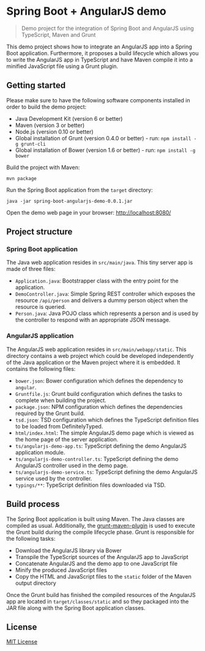 # Spring Boot + AngularJS demo #

> Demo project for the integration of Spring Boot and AngularJS using TypeScript, Maven and Grunt

This demo project shows how to integrate an AngularJS app into a Spring Boot application. Furthermore, it proposes a build lifecycle which allows you to write the AngularJS app in TypeScript and have Maven compile it into a minified JavaScript file using a Grunt plugin.

## Getting started ##

Please make sure to have the following software components installed in order to build the demo project:

- Java Development Kit (version 6 or better)
- Maven (version 3 or better)
- Node.js (version 0.10 or better)
- Global installation of Grunt (version 0.4.0 or better) - run: `npm install -g grunt-cli`
- Global installation of Bower (version 1.6 or better) - run: `npm install -g bower`

Build the project with Maven:

    mvn package

Run the Spring Boot application from the `target` directory:

    java -jar spring-boot-angularjs-demo-0.0.1.jar

Open the demo web page in your browser: [http://localhost:8080/](http://localhost:8080/)

## Project structure ##

### Spring Boot application ###

The Java web application resides in `src/main/java`. This tiny server app is made of three files:

- `Application.java`: Bootstrapper class with the entry point for the application.
- `DemoController.java`: Simple Spring REST controller which exposes the resource `/api/person` and delivers a dummy person object when the resource is queried.
- `Person.java`: Java POJO class which represents a person and is used by the controller to respond with an appropriate JSON message.

### AngularJS application ###

The AngularJS web application resides in `src/main/webapp/static`. This directory contains a web project which could be developed independently of the Java application or the Maven project where it is embedded. It contains the following files:

- `bower.json`: Bower configuration which defines the dependency to `angular`.
- `Gruntfile.js`: Grunt build configuration which defines the tasks to complete when building the project.
- `package.json`: NPM configuration which defines the dependencies required by the Grunt build.
- `tsd.json`: TSD configuration which defines the TypeScript definition files to be loaded from DefinitelyTyped.
- `html/index.html`: The simple AngularJS demo page which is viewed as the home page of the server application.
- `ts/angularjs-demo-app.ts`: TypeScript defining the demo AngularJS application module.
- `ts/angularjs-demo-controller.ts`: TypeScript defining the demo AngularJS controller used in the demo page.
- `ts/angularjs-demo-service.ts`: TypeScript defining the demo AngularJS service used by the controller.
- `typings/**`: TypeScript definition files downloaded via TSD.

## Build process ##

The Spring Boot application is built using Maven. The Java classes are compiled as usual. Additionally, the [grunt-maven-plugin](https://github.com/allegro/grunt-maven-plugin "grunt-maven-plugin") is used to execute the Grunt build during the compile lifecycle phase. Grunt is responsible for the following tasks:

- Download the AngularJS library via Bower
- Transpile the TypeScript sources of the AngularJS app to JavaScript
- Concatenate AngularJS and the demo app to one JavaScript file
- Minify the produced JavaScript files
- Copy the HTML and JavaScript files to the `static` folder of the Maven output directory

Once the Grunt build has finished the compiled resources of the AngularJS app are located in `target/classes/static` and so they packaged into the JAR file along with the Spring Boot application classes.

## License ##

[MIT License](http://www.opensource.org/licenses/mit-license.php)
